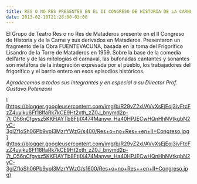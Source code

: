 ```yaml
---
title: RES O NO RES PRESENTES EN EL II CONGRESO DE HISTORIA DE LA CARNE Y SUS DERIVADOS EN MATADEROS
date: 2013-02-10T21:28:00-03:00
---
```


El Grupo de Teatro Res o no Res de Mataderos presente en el II Congreso de Historia y de la Carne y sus derivados en Mataderos. Presentaron un fragmento de la Obra FUENTEVACUNA, basada en la toma del Frigorífico Lisandro de la Torre de Mataderos en 1959. Sobre la base de la comedia dell’arte y de las mitologías el carnaval, las bufonadas cantantes y sonantes son metáfora de la integración expresada por el pueblo, los trabajadores del frigorífico y el barrio entero en esos episodios históricos.

*Agradecemos a todos sus integrantes y en especial a su Director Prof. Gustavo Potenzoni*

![https://blogger.googleusercontent.com/img/b/R29vZ2xl/AVvXsEjEoj3ivFtcFzZ4uyjku6Ff18IfaRk7kCE9Ht2xth_zZ0J_bnymd2p-7t_O56nCfgysz5KKFlAYTb8FtjIX474Manyw_Ha40HPJECwHQnHhNVtkgbN2yC-3glZfIoSh06Pb9ypI3MzrYWzG/s400/Res+o+no+Res++en+II+Congreso.jpg](https://blogger.googleusercontent.com/img/b/R29vZ2xl/AVvXsEjEoj3ivFtcFzZ4uyjku6Ff18IfaRk7kCE9Ht2xth_zZ0J_bnymd2p-7t_O56nCfgysz5KKFlAYTb8FtjIX474Manyw_Ha40HPJECwHQnHhNVtkgbN2yC-3glZfIoSh06Pb9ypI3MzrYWzG/s1600/Res+o+no+Res++en+II+Congreso.jpg)